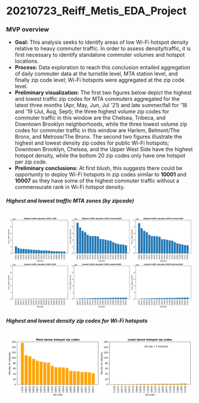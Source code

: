# 20210723_Reiff_Metis_EDA_Project

### **MVP overview**
* **Goal:** This analysis seeks to identify areas of low Wi-Fi hotspot density relative to heavy commuter traffic. In order to assess density/traffic, it is first necessary to identify standalone commuter volumes and hotspot locations.
* **Process:** Data exploration to reach this conclusion entailed aggregation of daily commuter data at the turnstile level, MTA station level, and finally zip code level; Wi-Fi hotspots were aggregated at the zip code level.   
* **Preliminary visualization:** The first two figures below depict the highest and lowest traffic zip codes for MTA commuters aggregated for the latest three months (Apr, May, Jun, Jul '21) and late summer/fall for '18 and '19 (Jul, Aug, Sept); the three highest volume zip codes for commuter traffic in this window are the Chelsea, Tribeca, and Downtown Brooklyn neighborhoods, while the three lowest volume zip codes for commuter traffic in this window are Harlem, Belmont/The Bronx, and Melrose/The Bronx. The second two figures illustrate the highest and lowest density zip codes for public Wi-Fi hotspots; Downtown Brooklyn, Chelsea, and the Upper West Side have the highest hotspot density, while the bottom 20 zip codes only have one hotspot per zip code. 
* **Preliminary conclusions:** At first blush, this suggests there could be opportunity to deploy Wi-Fi hotspots in zip codes similar to **10001** and **10007** as they have some of the highest commuter traffic without a commensurate rank in Wi-Fi hotspot density. 

###### **Highest and lowest traffic MTA zones (by zipcode)**
![high_and_low_volume_zips](https://github.com/reiffs/202107_Reiff_Metis_EDA_Project/blob/main/graphics/high_and_low_volume_zips_traffic.svg)

###### **Highest and lowest density zip codes for Wi-Fi hotspots**
![high_and_low_volume_zips](https://github.com/reiffs/202107_Reiff_Metis_EDA_Project/blob/main/graphics/high_and_low_volume_zips_hotspots.svg)
